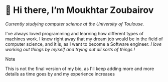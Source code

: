 # 👋 Hi there, I’m Moukhtar Zoubairov

_Currently studying computer science at the University of Toulouse._

I've always loved programming and learning how different types of machines work. I knew right away that my dream job would be in the field of computer science, and it is, as I want to become a Software engineer.
*I love working out things by myself and trying out all sorts of things !*


> [!NOTE]
> This is not the final version of my bio, as I'll keep adding more and more details as time goes by and my experience increases

<!---
MoukhtarZBV/MoukhtarZBV is a ✨ special ✨ repository because its `README.md` (this file) appears on your GitHub profile.
You can click the Preview link to take a look at your changes.
--->
